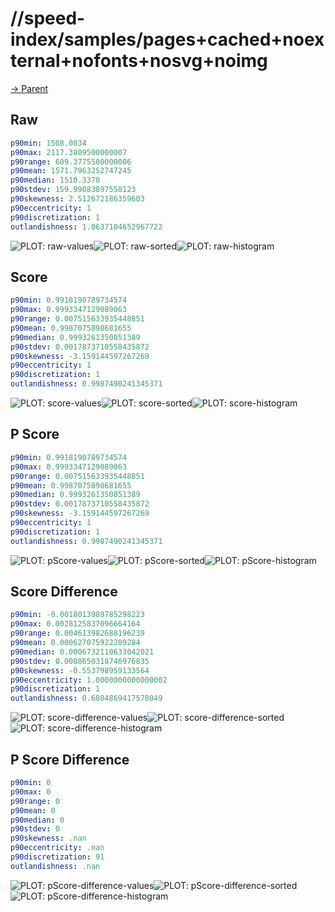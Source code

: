 
# //speed-index/samples/pages+cached+noexternal+nofonts+nosvg+noimg

[→ Parent](../..)


## Raw


```yaml
p90min: 1508.0034
p90max: 2117.3809500000007
p90range: 609.3775500000006
p90mean: 1571.7963252747245
p90median: 1510.3378
p90stdev: 159.99083897558123
p90skewness: 2.512672186359603
p90eccentricity: 1
p90discretization: 1
outlandishness: 1.0637104652967722

```

![PLOT: raw-values](./raw/values.svg)![PLOT: raw-sorted](./raw/sorted.svg)![PLOT: raw-histogram](./raw/histogram.svg)
## Score


```yaml
p90min: 0.9918190789734574
p90max: 0.9993347129089063
p90range: 0.007515633935448851
p90mean: 0.9987075898681655
p90median: 0.9993261350851389
p90stdev: 0.0017873710558435872
p90skewness: -3.159144597267269
p90eccentricity: 1
p90discretization: 1
outlandishness: 0.9987490241345371

```

![PLOT: score-values](./score/values.svg)![PLOT: score-sorted](./score/sorted.svg)![PLOT: score-histogram](./score/histogram.svg)
## P Score


```yaml
p90min: 0.9918190789734574
p90max: 0.9993347129089063
p90range: 0.007515633935448851
p90mean: 0.9987075898681655
p90median: 0.9993261350851389
p90stdev: 0.0017873710558435872
p90skewness: -3.159144597267269
p90eccentricity: 1
p90discretization: 1
outlandishness: 0.9987490241345371

```

![PLOT: pScore-values](./pScore/values.svg)![PLOT: pScore-sorted](./pScore/sorted.svg)![PLOT: pScore-histogram](./pScore/histogram.svg)
## Score Difference


```yaml
p90min: -0.0018013989785298223
p90max: 0.0028125837096664164
p90range: 0.004613982688196239
p90mean: 0.000627075922209284
p90median: 0.0006732110633042021
p90stdev: 0.0008650318746976835
p90skewness: -0.553798959133564
p90eccentricity: 1.0000000000000002
p90discretization: 1
outlandishness: 0.6804869417578049

```

![PLOT: score-difference-values](./score-difference/values.svg)![PLOT: score-difference-sorted](./score-difference/sorted.svg)![PLOT: score-difference-histogram](./score-difference/histogram.svg)
## P Score Difference


```yaml
p90min: 0
p90max: 0
p90range: 0
p90mean: 0
p90median: 0
p90stdev: 0
p90skewness: .nan
p90eccentricity: .nan
p90discretization: 91
outlandishness: .nan

```

![PLOT: pScore-difference-values](./pScore-difference/values.svg)![PLOT: pScore-difference-sorted](./pScore-difference/sorted.svg)![PLOT: pScore-difference-histogram](./pScore-difference/histogram.svg)